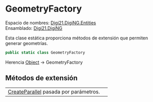 # GeometryFactory

Espacio de nombres: [Digi21.DigiNG.Entities](/digi3d-net/programacion/.net/referencia/digi21.diging/digi21.diging.entities/)  
Ensamblado: [Digi21.DigiNG](/digi3d-net/programacion/.net/referencia/digi21.diging.plugin/digi21.diging/)

Esta clase estática proporciona métodos de extensión que permiten generar geometrías.

```csharp
public static class GeometryFactory
```

Herencia [Object](https://docs.microsoft.com/en-us/dotnet/api/system.object?view=net-5.0) → GeometryFactory

## Métodos de extensión

|  |  |
| :--- | :--- |
| [CreateParallel](/digi3d-net/programacion/.net/referencia/digi21.diging/digi21.diging.entities/clases/geometryfactory/metodos-de-extension/createparallel.md) pasada por parámetros. |



